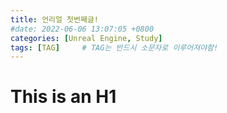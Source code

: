 ```yaml
---
title: 언리얼 첫번째글!
#date: 2022-06-06 13:07:05 +0800
categories: [Unreal Engine, Study]
tags: [TAG]		# TAG는 반드시 소문자로 이루어져야함!
---
```


This is an H1
=============